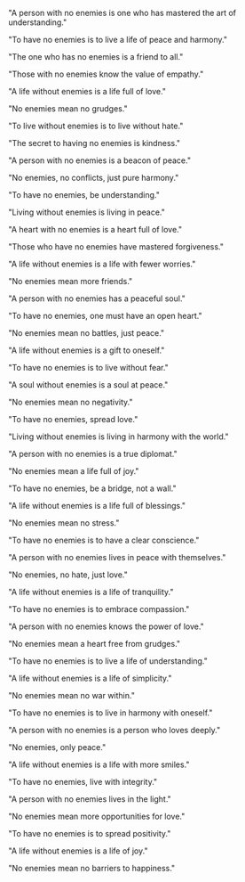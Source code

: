 "A person with no enemies is one who has mastered the art of understanding."

"To have no enemies is to live a life of peace and harmony."

"The one who has no enemies is a friend to all."

"Those with no enemies know the value of empathy."

"A life without enemies is a life full of love."

"No enemies mean no grudges."

"To live without enemies is to live without hate."

"The secret to having no enemies is kindness."

"A person with no enemies is a beacon of peace."

"No enemies, no conflicts, just pure harmony."

"To have no enemies, be understanding."

"Living without enemies is living in peace."

"A heart with no enemies is a heart full of love."

"Those who have no enemies have mastered forgiveness."

"A life without enemies is a life with fewer worries."

"No enemies mean more friends."

"A person with no enemies has a peaceful soul."

"To have no enemies, one must have an open heart."

"No enemies mean no battles, just peace."

"A life without enemies is a gift to oneself."

"To have no enemies is to live without fear."

"A soul without enemies is a soul at peace."

"No enemies mean no negativity."

"To have no enemies, spread love."

"Living without enemies is living in harmony with the world."

"A person with no enemies is a true diplomat."

"No enemies mean a life full of joy."

"To have no enemies, be a bridge, not a wall."

"A life without enemies is a life full of blessings."

"No enemies mean no stress."

"To have no enemies is to have a clear conscience."

"A person with no enemies lives in peace with themselves."

"No enemies, no hate, just love."

"A life without enemies is a life of tranquility."

"To have no enemies is to embrace compassion."

"A person with no enemies knows the power of love."

"No enemies mean a heart free from grudges."

"To have no enemies is to live a life of understanding."

"A life without enemies is a life of simplicity."

"No enemies mean no war within."

"To have no enemies is to live in harmony with oneself."

"A person with no enemies is a person who loves deeply."

"No enemies, only peace."

"A life without enemies is a life with more smiles."

"To have no enemies, live with integrity."

"A person with no enemies lives in the light."

"No enemies mean more opportunities for love."

"To have no enemies is to spread positivity."

"A life without enemies is a life of joy."

"No enemies mean no barriers to happiness."
